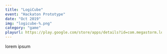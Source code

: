 ```yaml
---
title: "LogiCube"
event: "Hackaton Prototype"
date: "Oct 2019"
img: "logicube-%.png"
category: "game"
playurl: https://play.google.com/store/apps/details?id=com.megastorm.logicube
---
```

lorem ipsum